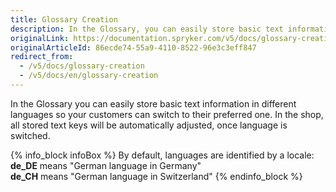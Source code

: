 ```yaml
---
title: Glossary Creation
description: In the Glossary, you can easily store basic text information in different languages so your customers can switch to their preferred one.
originalLink: https://documentation.spryker.com/v5/docs/glossary-creation
originalArticleId: 86ecde74-55a9-4110-8522-96e3c3eff847
redirect_from:
  - /v5/docs/glossary-creation
  - /v5/docs/en/glossary-creation
---
```


In the Glossary you can easily store basic text information in different languages so your customers can switch to their preferred one. In the shop, all stored text keys will be automatically adjusted, once language is switched.

{% info_block infoBox %}
By default, languages are identified by a locale:<br>**de_DE** means "German language in Germany"<br>**de_CH** means "German language in Switzerland"
{% endinfo_block %}
